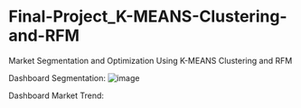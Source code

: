 # Final-Project_K-MEANS-Clustering-and-RFM
Market Segmentation and Optimization Using K-MEANS Clustering and RFM 

Dashboard Segmentation:
![image](https://github.com/Rangganurfaisal/Final-Project_K-MEANS-Clustering-and-RFM/assets/122039917/bb7604f2-cc21-4598-ba7c-2e8028064115)

Dashboard Market Trend:
